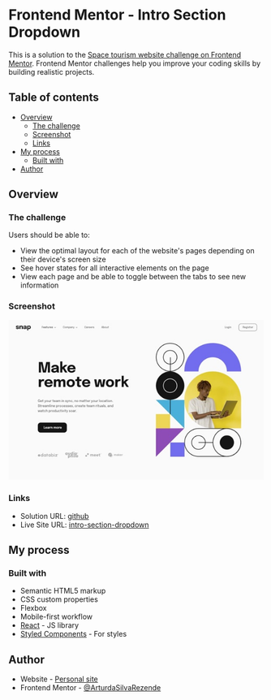 # Frontend Mentor - Intro Section Dropdown

This is a solution to the [Space tourism website challenge on Frontend Mentor](https://www.frontendmentor.io/challenges/space-tourism-multipage-website-gRWj1URZ3). Frontend Mentor challenges help you improve your coding skills by building realistic projects. 

## Table of contents

- [Overview](#overview)
  - [The challenge](#the-challenge)
  - [Screenshot](#screenshot)
  - [Links](#links)
- [My process](#my-process)
  - [Built with](#built-with)
- [Author](#author)

## Overview

### The challenge

Users should be able to:

- View the optimal layout for each of the website's pages depending on their device's screen size
- See hover states for all interactive elements on the page
- View each page and be able to toggle between the tabs to see new information

### Screenshot

![ Intro Section Dropdown](https://github.com/ArturdaSilvaRezende/intro-section-frontendmentor/blob/master/intro-section-dropdown.jpg)

### Links

- Solution URL: [github](https://github.com/ArturdaSilvaRezende/intro-section-frontendmentor)
- Live Site URL: [intro-section-dropdown](https://intro-section-dropdown.netlify.app/)

## My process

### Built with

- Semantic HTML5 markup
- CSS custom properties
- Flexbox
- Mobile-first workflow
- [React](https://reactjs.org/) - JS library
- [Styled Components](https://styled-components.com/) - For styles

## Author

- Website - [Personal site](https://artur-silva-rezende.netlify.app/)
- Frontend Mentor - [@ArturdaSilvaRezende](https://www.frontendmentor.io/profile/ArturdaSilvaRezende)
